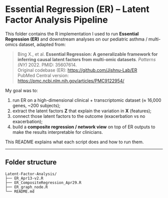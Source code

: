 # Essential Regression (ER) – Latent Factor Analysis Pipeline

This folder contains the R implementation I used to run **Essential Regression (ER)** and downstream analyses on our pediatric asthma / multi-omics dataset, adapted from:

> Bing X., et al. **Essential Regression: A generalizable framework for inferring causal latent factors from multi-omic datasets**. *Patterns (NY)* 2022. PMID: 35607614.  
> Original codebase (ER): https://github.com/Jishnu-Lab/ER  
> PubMed Central version: https://pmc.ncbi.nlm.nih.gov/articles/PMC9122954/

My goal was to:
1. run ER on a high-dimensional clinical + transcriptomic dataset (≈ 16,000 genes, ~200 subjects);
2. extract the latent factors **Z** that explain the variation in **X** (features);
3. connect those latent factors to the outcome (exacerbation vs no exacerbation);
4. build a **composite regression / network view** on top of ER outputs to make the results interpretable for clinicians.

This README explains what each script does and how to run them.

---

## Folder structure

```text
Latent-Factor-Analysis/
├── ER_Apr13-v2.R
├── ER_CompositeRegression_Apr29.R
├── ER_graph_node.R
└── README.md 
